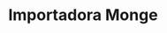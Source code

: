 ---
title: "Importadora Monge"
url: /san-isidro-de-el-general/importadora-monge-avenida-2/
shop: aparato
---